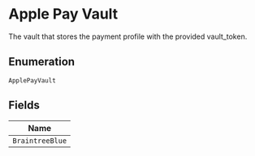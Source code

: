 
# Apple Pay Vault

The vault that stores the payment profile with the provided vault_token.

## Enumeration

`ApplePayVault`

## Fields

| Name |
|  --- |
| `BraintreeBlue` |

